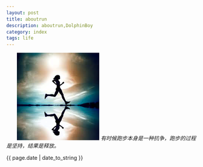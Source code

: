 ```yaml
---
layout: post
title: aboutrun
description: aboutrun,DolphinBoy
category: index
tags: life
---
```

　　<img src="pictures/aboutrun.png" alt="about run.">
	<em>
		有时候跑步本身是一种抗争，跑步的过程是坚持，结果是释放。
	</em>
　　<p>{{ page.date | date_to_string }}</p>